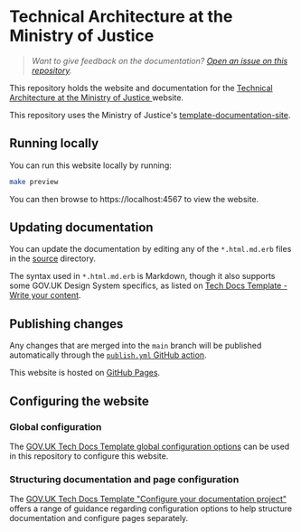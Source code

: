 # Technical Architecture at the Ministry of Justice

> _Want to give feedback on the documentation? [Open an issue on this repository](https://github.com/ministryofjustice/technical-architecture/issues)._

This repository holds the website and documentation for the [Technical Architecture at the Ministry of Justice
](https://ministryofjustice.github.io/technical-architecture) website.

This repository uses the Ministry of Justice's [template-documentation-site](https://github.com/ministryofjustice/template-documentation-site).

## Running locally

You can run this website locally by running:

```sh
make preview
```

You can then browse to https://localhost:4567 to view the website.

## Updating documentation

You can update the documentation by editing any of the `*.html.md.erb` files in
the [source](source) directory.

The syntax used in `*.html.md.erb` is Markdown, though it also supports some
GOV.UK Design System specifics, as listed on [Tech Docs Template - Write your
content](https://tdt-documentation.london.cloudapps.digital/write_docs/content/).

## Publishing changes

Any changes that are merged into the `main` branch will be published
automatically through the [`publish.yml` GitHub action](.github/workflows/publish.yml).

This website is hosted on [GitHub Pages](https://pages.github.com/).

## Configuring the website

### Global configuration

The [GOV.UK Tech Docs Template global configuration options](https://tdt-documentation.london.cloudapps.digital/configure_project/global_configuration/) can be used in this repository to configure this website.

### Structuring documentation and page configuration

The [GOV.UK Tech Docs Template "Configure your documentation project"](https://tdt-documentation.london.cloudapps.digital/configure_project/)
offers a range of guidance regarding configuration options to help structure
documentation and configure pages separately.
